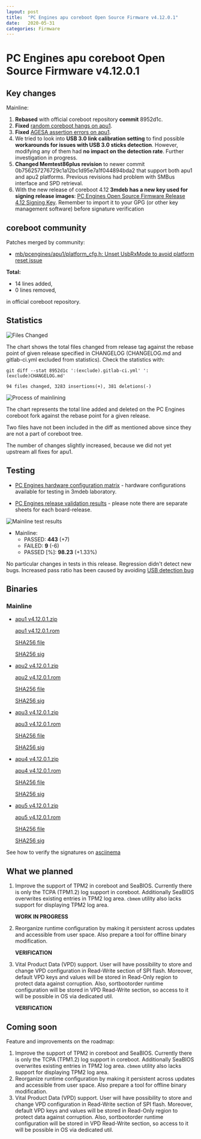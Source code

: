 ```yaml
---
layout: post
title:  "PC Engines apu coreboot Open Source Firmware v4.12.0.1"
date:   2020-05-31
categories: Firmware
---
```

# PC Engines apu coreboot Open Source Firmware v4.12.0.1

## Key changes

Mainline:

1. **Rebased** with official coreboot repository **commit** 8952d1c.
2. **Fixed** [random coreboot hangs on apu1](https://github.com/pcengines/coreboot/issues/394).
3. **Fixed** [AGESA assertion errors on apu1](https://github.com/pcengines/coreboot/issues/397).
4. We tried to look into **USB 3.0 link calibration setting** to find possible
   **workarounds for issues with USB 3.0 sticks detection**. However, modifying
   any of them had **no impact on the detection rate**. Further investigation
   in progress.
5. **Changed Memtest86plus revision** to newer commit
   0b756257276729c1a12bc1d95e7a1f044894bda2 that support both apu1 and apu2
   platforms. Previous revisions had problem with SMBus interface and SPD
   retrieval.
6. With the new release of coreboot 4.12 **3mdeb has a new key used for signing
   release images**: [PC Engines Open Source Firmware Release 4.12 Signing Key](https://github.com/3mdeb/3mdeb-secpack/blob/master/customer-keys/pcengines/release-keys/pcengines-open-source-firmware-release-4.12-key.asc).
   Remember to import it to your GPG (or other key management software) before
   signature verification

## coreboot community

Patches merged by community:

* [mb/pcengines/apu1/platform_cfg.h: Unset UsbRxMode to avoid platform reset issue](https://review.coreboot.org/c/coreboot/+/41627)

**Total:**

* 14 lines added,
* 0 lines removed,

in official coreboot repository.

## Statistics

![Files Changed](https://cloud.3mdeb.com/index.php/s/CYFjZBmYx6zZ6Pw/preview)

The chart shows the total files changed from release tag against the rebase
point of given release specified in CHANGELOG (CHANGELOG.md and gitlab-ci.yml
excluded from statistics). Check the statistics with:

```
git diff --stat 8952d1c ':(exclude).gitlab-ci.yml' ':(exclude)CHANGELOG.md'
```

`94 files changed, 3283 insertions(+), 381 deletions(-)`

![Process of mainlining](https://cloud.3mdeb.com/index.php/s/9SSoC6BFBMdfy7t/preview)

The chart represents the total line added and deleted on the PC Engines
coreboot fork against the rebase point for a given release. 

Two files have not been included in the diff as mentioned above since they are
not a part of coreboot tree.

The number of changes slightly increased, because we did not yet upstream all
fixes for apu1.

## Testing

* [PC Engines hardware configuration matrix](https://cloud.3mdeb.com/index.php/s/LMfrmjTgXc9tdxR/preview) - hardware configurations available for testing in 3mdeb laboratory.

* [PC Engines release validation results](https://3mdeb.us16.list-manage.com/track/click?u=fce95b885fc13fbf1db611816&id=96d9b426c0&e=16ffa34a09) - please note there are separate sheets for each board-release.

![Mainline test results](https://cloud.3mdeb.com/index.php/s/45snkiHepeJDTKf/preview)


* Mainline:
  * PASSED: **443** (+7)
  * FAILED: **9** (-6)
  * PASSED [%]: **98.23** (+1.33%)


No particular changes in tests in this release. Regression didn't detect new
bugs. Increased pass ratio has been caused by avoiding [USB detection bug](https://github.com/pcengines/coreboot/issues/264)

## Binaries

### Mainline

* [apu1 v4.12.0.1.zip](https://3mdeb.com/open-source-firmware/pcengines/apu1/apu1_v4.12.0.1.zip)

  [apu1 v4.12.0.1.rom](https://3mdeb.com/open-source-firmware/pcengines/apu1/apu1_v4.12.0.1.rom)

  [SHA256 file](https://3mdeb.com/open-source-firmware/pcengines/apu1/apu1_v4.12.0.1.SHA256)

  [SHA256 sig](https://3mdeb.com/open-source-firmware/pcengines/apu1/apu1_v4.12.0.1.SHA256.sig)

* [apu2 v4.12.0.1.zip](https://3mdeb.com/open-source-firmware/pcengines/apu2/apu2_v4.12.0.1.zip)

  [apu2 v4.12.0.1.rom](https://3mdeb.com/open-source-firmware/pcengines/apu2/apu2_v4.12.0.1.rom)

  [SHA256 file](https://3mdeb.com/open-source-firmware/pcengines/apu2/apu2_v4.12.0.1.SHA256)

  [SHA256 sig](https://3mdeb.com/open-source-firmware/pcengines/apu2/apu2_v4.12.0.1.SHA256.sig)

* [apu3 v4.12.0.1.zip](https://3mdeb.com/open-source-firmware/pcengines/apu3/apu3_v4.12.0.1.zip)

  [apu3 v4.12.0.1.rom](https://3mdeb.com/open-source-firmware/pcengines/apu3/apu3_v4.12.0.1.rom)

  [SHA256 file](https://3mdeb.com/open-source-firmware/pcengines/apu3/apu3_v4.12.0.1.SHA256)

  [SHA256 sig](https://3mdeb.com/open-source-firmware/pcengines/apu3/apu3_v4.12.0.1.SHA256.sig)

* [apu4 v4.12.0.1.zip](https://3mdeb.com/open-source-firmware/pcengines/apu4/apu4_v4.12.0.1.zip)

  [apu4 v4.12.0.1.rom](https://3mdeb.com/open-source-firmware/pcengines/apu4/apu4_v4.12.0.1.rom)

  [SHA256 file](https://3mdeb.com/open-source-firmware/pcengines/apu4/apu4_v4.12.0.1.SHA256)

  [SHA256 sig](https://3mdeb.com/open-source-firmware/pcengines/apu4/apu4_v4.12.0.1.SHA256.sig)

* [apu5 v4.12.0.1.zip](https://3mdeb.com/open-source-firmware/pcengines/apu5/apu5_v4.12.0.1.zip)

  [apu5 v4.12.0.1.rom](https://3mdeb.com/open-source-firmware/pcengines/apu5/apu5_v4.12.0.1.rom)

  [SHA256 file](https://3mdeb.com/open-source-firmware/pcengines/apu5/apu5_v4.12.0.1.SHA256)

  [SHA256 sig](https://3mdeb.com/open-source-firmware/pcengines/apu5/apu5_v4.12.0.1.SHA256.sig)

See how to verify the signatures on [asciinema](https://asciinema.org/a/335785)

## What we planned

1. Improve the support of TPM2 in coreboot and SeaBIOS. Currently there is only
   the TCPA (TPM1.2) log support in coreboot. Additionally SeaBIOS overwrites
   existing entries in TPM2 log area. `cbmem` utility also lacks support for
   displaying TPM2 log area.

   **WORK IN PROGRESS**

2. Reorganize runtime configuration by making it persistent across updates and
   accessible from user space. Also prepare a tool for offline binary
   modification.

   **VERIFICATION**

3. Vital Product Data (VPD) support. User will have possibility to store
   and change VPD configuration in Read-Write section of SPI flash. Moreover,
   default VPD keys and values will be stored in Read-Only region to protect
   data against corruption. Also, sortbootorder runtime configuration will be
   stored in VPD Read-Write section, so access to it will be possible in OS
   via dedicated util.

   **VERIFICATION**

## Coming soon

Feature and improvements on the roadmap:

1. Improve the support of TPM2 in coreboot and SeaBIOS. Currently there is only
   the TCPA (TPM1.2) log support in coreboot. Additionally SeaBIOS overwrites
   existing entries in TPM2 log area. `cbmem` utility also lacks support for
   displaying TPM2 log area.
2. Reorganize runtime configuration by making it persistent across updates and
   accessible from user space. Also prepare a tool for offline binary
   modification.
3. Vital Product Data (VPD) support. User will have possibility to store
   and change VPD configuration in Read-Write section of SPI flash. Moreover,
   default VPD keys and values will be stored in Read-Only region to protect
   data against corruption. Also, sortbootorder runtime configuration will be
   stored in VPD Read-Write section, so access to it will be possible in OS
   via dedicated util.
